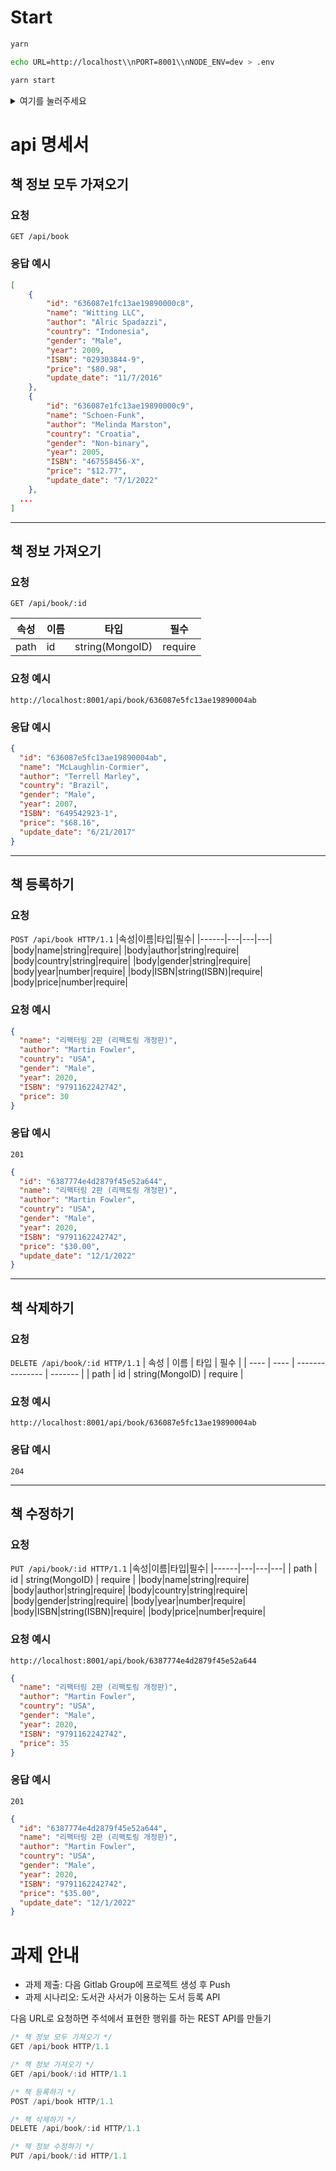 # Start

```sh
yarn

echo URL=http://localhost\\nPORT=8001\\nNODE_ENV=dev > .env

yarn start
```

<details>
<summary>여기를 눌러주세요</summary>
<div markdown="1">

😎숨겨진 내용😎

</div>
</details>

# api 명세서

## 책 정보 모두 가져오기

### 요청

`GET /api/book`

### 응답 예시

```json
[
	{
		"id": "636087e1fc13ae19890000c8",
		"name": "Witting LLC",
		"author": "Alric Spadazzi",
		"country": "Indonesia",
		"gender": "Male",
		"year": 2009,
		"ISBN": "029303844-9",
		"price": "$80.98",
		"update_date": "11/7/2016"
	},
	{
		"id": "636087e1fc13ae19890000c9",
		"name": "Schoen-Funk",
		"author": "Melinda Marston",
		"country": "Croatia",
		"gender": "Non-binary",
		"year": 2005,
		"ISBN": "467558456-X",
		"price": "$12.77",
		"update_date": "7/1/2022"
	},
  ...
]
```

---

## 책 정보 가져오기

### 요청

`GET /api/book/:id`

| 속성 | 이름 | 타입            | 필수    |
| ---- | ---- | --------------- | ------- |
| path | id   | string(MongoID) | require |

### 요청 예시

`http://localhost:8001/api/book/636087e5fc13ae19890004ab`

### 응답 예시

```json
{
  "id": "636087e5fc13ae19890004ab",
  "name": "McLaughlin-Cormier",
  "author": "Terrell Marley",
  "country": "Brazil",
  "gender": "Male",
  "year": 2007,
  "ISBN": "649542923-1",
  "price": "$68.16",
  "update_date": "6/21/2017"
}
```

---

## 책 등록하기

### 요청

`POST /api/book HTTP/1.1`
|속성|이름|타입|필수|
|------|---|---|---|
|body|name|string|require|
|body|author|string|require|
|body|country|string|require|
|body|gender|string|require|
|body|year|number|require|
|body|ISBN|string(ISBN)|require|
|body|price|number|require|

### 요청 예시

```json
{
  "name": "리팩터링 2판 (리팩토링 개정판)",
  "author": "Martin Fowler",
  "country": "USA",
  "gender": "Male",
  "year": 2020,
  "ISBN": "9791162242742",
  "price": 30
}
```

### 응답 예시

`201`

```json
{
  "id": "6387774e4d2879f45e52a644",
  "name": "리팩터링 2판 (리팩토링 개정판)",
  "author": "Martin Fowler",
  "country": "USA",
  "gender": "Male",
  "year": 2020,
  "ISBN": "9791162242742",
  "price": "$30.00",
  "update_date": "12/1/2022"
}
```

---

## 책 삭제하기

### 요청

`DELETE /api/book/:id HTTP/1.1`
| 속성 | 이름 | 타입 | 필수 |
| ---- | ---- | --------------- | ------- |
| path | id | string(MongoID) | require |

### 요청 예시

`http://localhost:8001/api/book/636087e5fc13ae19890004ab`

### 응답 예시

`204`

---

## 책 수정하기

### 요청

`PUT /api/book/:id HTTP/1.1`
|속성|이름|타입|필수|
|------|---|---|---|
| path | id | string(MongoID) | require |
|body|name|string|require|
|body|author|string|require|
|body|country|string|require|
|body|gender|string|require|
|body|year|number|require|
|body|ISBN|string(ISBN)|require|
|body|price|number|require|

### 요청 예시

`http://localhost:8001/api/book/6387774e4d2879f45e52a644`

```json
{
  "name": "리팩터링 2판 (리팩토링 개정판)",
  "author": "Martin Fowler",
  "country": "USA",
  "gender": "Male",
  "year": 2020,
  "ISBN": "9791162242742",
  "price": 35
}
```

### 응답 예시

`201`

```json
{
  "id": "6387774e4d2879f45e52a644",
  "name": "리팩터링 2판 (리팩토링 개정판)",
  "author": "Martin Fowler",
  "country": "USA",
  "gender": "Male",
  "year": 2020,
  "ISBN": "9791162242742",
  "price": "$35.00",
  "update_date": "12/1/2022"
}
```

# 과제 안내

- 과제 제출: 다음 Gitlab Group에 프로젝트 생성 후 Push
- 과제 시나리오: 도서관 사서가 이용하는 도서 등록 API

다음 URL로 요청하면 주석에서 표현한 행위를 하는 REST API를 만들기

```js
/* 책 정보 모두 가져오기 */
GET /api/book HTTP/1.1

/* 책 정보 가져오기 */
GET /api/book/:id HTTP/1.1

/* 책 등록하기 */
POST /api/book HTTP/1.1

/* 책 삭제하기 */
DELETE /api/book/:id HTTP/1.1

/* 책 정보 수정하기 */
PUT /api/book/:id HTTP/1.1
```
